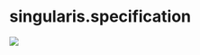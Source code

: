 # singularis.specification

![](https://github.com//anatoly-kryzhanovsky/singularis.specification/workflows/build%20and%20publish/badge.svg)

